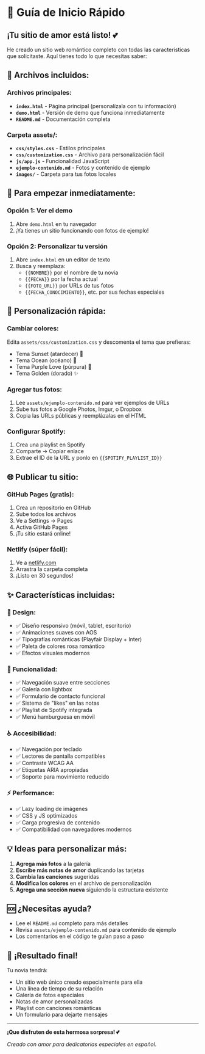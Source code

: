 # 🚀 Guía de Inicio Rápido

## ¡Tu sitio de amor está listo! 💕

He creado un sitio web romántico completo con todas las características que solicitaste. Aquí tienes todo lo que necesitas saber:

## 📁 Archivos incluidos:

### Archivos principales:
- **`index.html`** - Página principal (personalízala con tu información)
- **`demo.html`** - Versión de demo que funciona inmediatamente
- **`README.md`** - Documentación completa

### Carpeta assets/:
- **`css/styles.css`** - Estilos principales
- **`css/customization.css`** - Archivo para personalización fácil
- **`js/app.js`** - Funcionalidad JavaScript
- **`ejemplo-contenido.md`** - Fotos y contenido de ejemplo
- **`images/`** - Carpeta para tus fotos locales

## 🎯 Para empezar inmediatamente:

### Opción 1: Ver el demo
1. Abre `demo.html` en tu navegador
2. ¡Ya tienes un sitio funcionando con fotos de ejemplo!

### Opción 2: Personalizar tu versión
1. Abre `index.html` en un editor de texto
2. Busca y reemplaza:
   - `{{NOMBRE}}` por el nombre de tu novia
   - `{{FECHA}}` por la fecha actual
   - `{{FOTO_URL}}` por URLs de tus fotos
   - `{{FECHA_CONOCIMIENTO}}`, etc. por sus fechas especiales

## 🔧 Personalización rápida:

### Cambiar colores:
Edita `assets/css/customization.css` y descomenta el tema que prefieras:
- Tema Sunset (atardecer) 🌅
- Tema Ocean (océano) 🌊  
- Tema Purple Love (púrpura) 💜
- Tema Golden (dorado) ✨

### Agregar tus fotos:
1. Lee `assets/ejemplo-contenido.md` para ver ejemplos de URLs
2. Sube tus fotos a Google Photos, Imgur, o Dropbox
3. Copia las URLs públicas y reemplázalas en el HTML

### Configurar Spotify:
1. Crea una playlist en Spotify
2. Comparte → Copiar enlace
3. Extrae el ID de la URL y ponlo en `{{SPOTIFY_PLAYLIST_ID}}`

## 🌐 Publicar tu sitio:

### GitHub Pages (gratis):
1. Crea un repositorio en GitHub
2. Sube todos los archivos
3. Ve a Settings → Pages
4. Activa GitHub Pages
5. ¡Tu sitio estará online!

### Netlify (súper fácil):
1. Ve a [netlify.com](https://netlify.com)
2. Arrastra la carpeta completa
3. ¡Listo en 30 segundos!

## ✨ Características incluidas:

### 🎨 Design:
- ✅ Diseño responsivo (móvil, tablet, escritorio)
- ✅ Animaciones suaves con AOS
- ✅ Tipografías románticas (Playfair Display + Inter)
- ✅ Paleta de colores rosa romántico
- ✅ Efectos visuales modernos

### 📱 Funcionalidad:
- ✅ Navegación suave entre secciones
- ✅ Galería con lightbox
- ✅ Formulario de contacto funcional
- ✅ Sistema de "likes" en las notas
- ✅ Playlist de Spotify integrada
- ✅ Menú hamburguesa en móvil

### ♿ Accesibilidad:
- ✅ Navegación por teclado
- ✅ Lectores de pantalla compatibles
- ✅ Contraste WCAG AA
- ✅ Etiquetas ARIA apropiadas
- ✅ Soporte para movimiento reducido

### ⚡ Performance:
- ✅ Lazy loading de imágenes
- ✅ CSS y JS optimizados
- ✅ Carga progresiva de contenido
- ✅ Compatibilidad con navegadores modernos

## 💡 Ideas para personalizar más:

1. **Agrega más fotos** a la galería
2. **Escribe más notas de amor** duplicando las tarjetas
3. **Cambia las canciones** sugeridas
4. **Modifica los colores** en el archivo de personalización
5. **Agrega una sección nueva** siguiendo la estructura existente

## 🆘 ¿Necesitas ayuda?

- Lee el `README.md` completo para más detalles
- Revisa `assets/ejemplo-contenido.md` para contenido de ejemplo
- Los comentarios en el código te guían paso a paso

## 🎉 ¡Resultado final!

Tu novia tendrá:
- Un sitio web único creado especialmente para ella
- Una línea de tiempo de su relación
- Galería de fotos especiales
- Notas de amor personalizadas  
- Playlist con canciones románticas
- Un formulario para dejarte mensajes

---

**¡Que disfruten de esta hermosa sorpresa! 💕**

*Creado con amor para dedicatorias especiales en español.*
